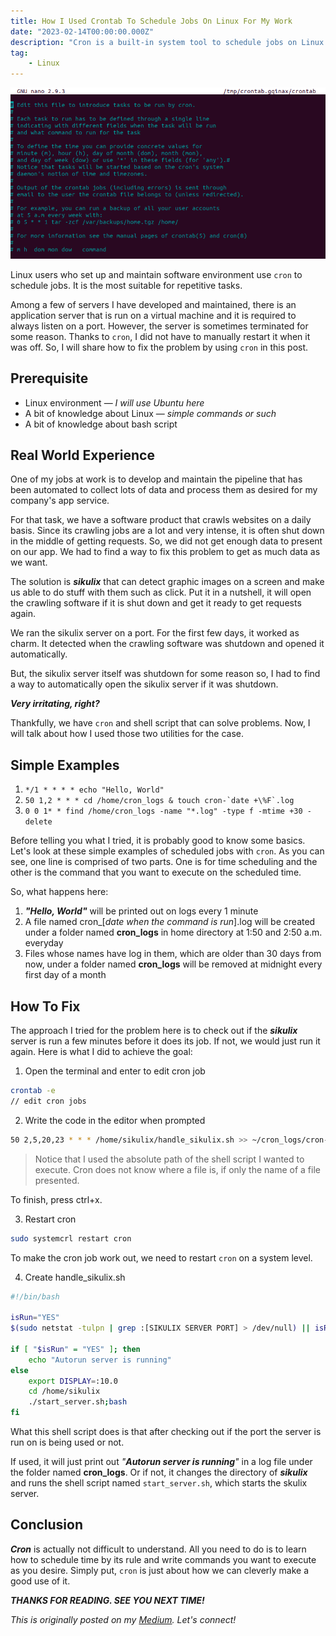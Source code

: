 ```yaml
---
title: How I Used Crontab To Schedule Jobs On Linux For My Work
date: "2023-02-14T00:00:00.000Z"
description: "Cron is a built-in system tool to schedule jobs on Linux. We will learn a piece of knowledge about it with my personal experience."
tag: 
    - Linux
---
```


![crontab-edit](../imgs/10/crontab-edit.png)

Linux users who set up and maintain software environment use `cron` to schedule jobs. It is the most suitable for repetitive tasks.

Among a few of servers I have developed and maintained, there is an application server that is run on a virtual machine and it is required to always listen on a port. However, the server is sometimes terminated for some reason. Thanks to `cron`, I did not have to manually restart it when it was off. So, I will share how to fix the problem by using `cron` in this post.

## Prerequisite
- Linux environment — _I will use Ubuntu here_
- A bit of knowledge about Linux — _simple commands or such_
- A bit of knowledge about bash script

## Real World Experience
One of my jobs at work is to develop and maintain the pipeline that has been automated to collect lots of data and process them as desired for my company's app service. 

For that task, we have a software product that crawls websites on a daily basis. Since its crawling jobs are a lot and very intense, it is often shut down in the middle of getting requests. So, we did not get enough data to present on our app. We had to find a way to fix this problem to get as much data as we want. 

The solution is _**sikulix**_ that can detect graphic images on a screen and make us able to do stuff with them such as click. Put it in a nutshell, it will open the crawling software if it is shut down and get it ready to get requests again.

We ran the sikulix server on a port. For the first few days, it worked as charm. It detected when the crawling software was shutdown and opened it automatically. 

But, the sikulix server itself was shutdown for some reason so, I had to find a way to automatically open the sikulix server if it was shutdown.

_**Very irritating, right?**_

Thankfully, we have `cron` and shell script that can solve problems. Now, I will talk about how I used those two utilities for the case.

## Simple Examples
1. `*/1 * * * * echo "Hello, World"`
2. ``50 1,2 * * * cd /home/cron_logs & touch cron-`date +\%F`.log``
3. `0 0 1* * find /home/cron_logs -name "*.log" -type f -mtime +30 -delete`

Before telling you what I tried, it is probably good to know some basics. Let's look at these simple examples of scheduled jobs with `cron`. As you can see, one line is comprised of two parts. One is for time scheduling and the other is the command that you want to execute on the scheduled time.

So, what happens here:

1. _**"Hello, World"**_ will be printed out on logs every 1 minute
2. A file named cron_[_date when the command is run_].log will be created under a folder named **cron_logs** in home directory at 1:50 and 2:50 a.m. everyday
3. Files whose names have log in them, which are older than 30 days from now, under a folder named **cron_logs** will be removed at midnight every first day of a month

## How To Fix
The approach I tried for the problem here is to check out if the _**sikulix**_ server is run a few minutes before it does its job. If not, we would just run it again. Here is what I did to achieve the goal:

1. Open the terminal and enter to edit cron job
```bash
crontab -e
// edit cron jobs
```

2. Write the code in the editor when prompted
```bash
50 2,5,20,23 * * * /home/sikulix/handle_sikulix.sh >> ~/cron_logs/cron-`date +\%F`.log 2>&1
```

> Notice that I used the absolute path of the shell script I wanted to execute. Cron does not know where a file is, if only the name of a file presented.

To finish, press ctrl+x.

3. Restart cron
```bash
sudo systemcrl restart cron
```

To make the cron job work out, we need to restart `cron` on a system level.

4. Create handle_sikulix.sh
```bash
#!/bin/bash

isRun="YES"
$(sudo netstat -tulpn | grep :[SIKULIX SERVER PORT] > /dev/null) || isRun=""

if [ "$isRun" = "YES" ]; then
    echo "Autorun server is running"
else
    export DISPLAY=:10.0
    cd /home/sikulix
    ./start_server.sh;bash
fi
```
What this shell script does is that after checking out if the port the server is run on is being used or not. 

If used, it will just print out _"**Autorun server is running**"_ in a log file under the folder named **cron_logs**. Or if not, it changes the directory of _**sikulix**_ and runs the shell script named `start_server.sh`, which starts the skulix server.

## Conclusion
_**Cron**_ is actually not difficult to understand. All you need to do is to learn how to schedule time by its rule and write commands you want to execute as you desire. Simply put, `cron` is just about how we can cleverly make a good use of it.

_**THANKS FOR READING. SEE YOU NEXT TIME!**_

_This is originally posted on my [Medium](https://medium.com/@shkim04/how-i-used-crontab-to-schedule-jobs-on-linux-for-my-work-1cb290847904)._
_Let's connect!_